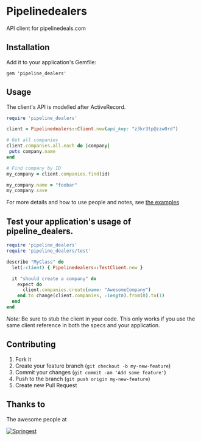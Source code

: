# Pipelinedealers

API client for pipelinedeals.com

## Installation

Add it to your application's Gemfile:

  ```gem 'pipeline_dealers'```

## Usage

The client's API is modelled after ActiveRecord.

```ruby
require 'pipeline_dealers'

client = Pipelinedealers::Client.new(api_key: "z3kr3tp@zzw0rd")

# Get all companies
client.companies.all.each do |company|
 puts company.name
end

# Find company by ID
my_company = client.companies.find(id)

my_company.name = "foobar"
my_company.save
```

For more details and how to use people and notes, see [the examples](examples/)

## Test your application's usage of pipeline\_dealers.

```ruby
require 'pipeline_dealers'
require 'pipeline_dealers/test'

describe "MyClass" do
  let(:client) { Pipelinedealers::TestClient.new }

  it "should create a company" do
    expect do
      client.companies.create(name: "AwesomeCompany")
    end.to change(client.companies, :length).from(0).to(1)
  end
end
```
*Note:* Be sure to stub the client in your code. This only works if you use the same client reference in both the specs and your application.

## Contributing

1. Fork it
2. Create your feature branch (`git checkout -b my-new-feature`)
3. Commit your changes (`git commit -am 'Add some feature'`)
4. Push to the branch (`git push origin my-new-feature`)
5. Create new Pull Request

## Thanks to

The awesome people at

[![Springest](http://static-1.cdnhub.nl/images/logo-springest.jpg "Logo springest.com")](http://www.springest.com/about-springest)
